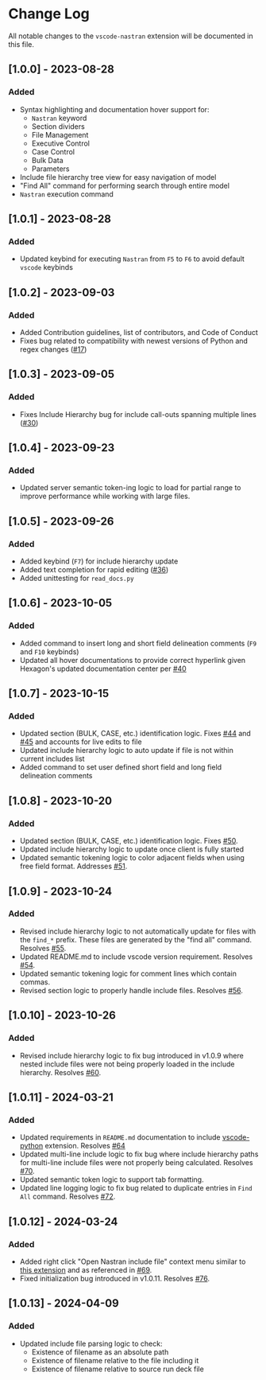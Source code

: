 # Change Log

All notable changes to the `vscode-nastran` extension will be documented in this file.

## [1.0.0] - 2023-08-28

### Added

- Syntax highlighting and documentation hover support for:
  - `Nastran` keyword
  - Section dividers
  - File Management
  - Executive Control
  - Case Control
  - Bulk Data
  - Parameters
- Include file hierarchy tree view for easy navigation of model
- "Find All" command for performing search through entire model
- `Nastran` execution command

## [1.0.1] - 2023-08-28

### Added

- Updated keybind for executing `Nastran` from `F5` to `F6` to avoid default `vscode` keybinds

## [1.0.2] - 2023-09-03

### Added

- Added Contribution guidelines, list of contributors, and Code of Conduct
- Fixes bug related to compatibility with newest versions of Python and regex changes ([#17](https://github.com/dmarc3/vscode-nastran/issues/17))

## [1.0.3] - 2023-09-05

### Added

- Fixes Include Hierarchy bug for include call-outs spanning multiple lines ([#30](https://github.com/dmarc3/vscode-nastran/issues/30))

## [1.0.4] - 2023-09-23

### Added

- Updated server semantic token-ing logic to load for partial range to improve performance while working with large files.

## [1.0.5] - 2023-09-26

### Added

- Added keybind (`F7`) for include hierarchy update
- Added text completion for rapid editing ([#36](https://github.com/dmarc3/vscode-nastran/issues/36))
- Added unittesting for `read_docs.py`

## [1.0.6] - 2023-10-05

### Added

- Added command to insert long and short field delineation comments (`F9` and `F10` keybinds)
- Updated all hover documentations to provide correct hyperlink given Hexagon's updated documentation center per [#40](https://github.com/dmarc3/vscode-nastran/issues/40)

## [1.0.7] - 2023-10-15

### Added

- Updated section (BULK, CASE, etc.) identification logic. Fixes [#44](https://github.com/dmarc3/vscode-nastran/issues/44) and [#45](https://github.com/dmarc3/vscode-nastran/issues/45) and accounts for live edits to file
- Updated include hierarchy logic to auto update if file is not within current includes list
- Added command to set user defined short field and long field delineation comments

## [1.0.8] - 2023-10-20

### Added

- Updated section (BULK, CASE, etc.) identification logic. Fixes [#50](https://github.com/dmarc3/vscode-nastran/issues/50).
- Updated include hierarchy logic to update once client is fully started
- Updated semantic tokening logic to color adjacent fields when using free field format. Addresses [#51](https://github.com/dmarc3/vscode-nastran/issues/51).

## [1.0.9] - 2023-10-24

### Added

- Revised include hierarchy logic to not automatically update for files with the `find_*` prefix. These files are generated by the "find all" command. Resolves [#55](https://github.com/dmarc3/vscode-nastran/issues/55).
- Updated README.md to include vscode version requirement. Resolves [#54](https://github.com/dmarc3/vscode-nastran/issues/54).
- Updated semantic tokening logic for comment lines which contain commas.
- Revised section logic to properly handle include files. Resolves [#56](https://github.com/dmarc3/vscode-nastran/issues/56).

## [1.0.10] - 2023-10-26

### Added

- Revised include hierarchy logic to fix bug introduced in v1.0.9 where nested include files were not being properly loaded in the include hierarchy. Resolves [#60](https://github.com/dmarc3/vscode-nastran/issues/60).

## [1.0.11] - 2024-03-21

### Added

- Updated requirements in `README.md` documentation to include [vscode-python](https://marketplace.visualstudio.com/items?itemName=ms-python.python) extension. Resolves [#64](https://github.com/dmarc3/vscode-nastran/issues/64)
- Updated multi-line include logic to fix bug where include hierarchy paths for multi-line include files were not properly being calculated. Resolves [#70](https://github.com/dmarc3/vscode-nastran/issues/70).
- Updated semantic token logic to support tab formatting.
- Updated line logging logic to fix bug related to duplicate entries in `Find All` command. Resolves [#72](https://github.com/dmarc3/vscode-nastran/issues/72).

## [1.0.12] - 2024-03-24

### Added

- Added right click "Open Nastran include file" context menu similar to [this extension](https://marketplace.visualstudio.com/items?itemName=Fr43nk.seito-openfile) and as referenced in [#69](https://github.com/dmarc3/vscode-nastran/issues/69).
- Fixed initialization bug introduced in v1.0.11. Resolves [#76](https://github.com/dmarc3/vscode-nastran/issues/76).

## [1.0.13] - 2024-04-09

### Added

- Updated include file parsing logic to check:
  - Existence of filename as an absolute path
  - Existence of filename relative to the file including it
  - Existence of filename relative to source run deck file
